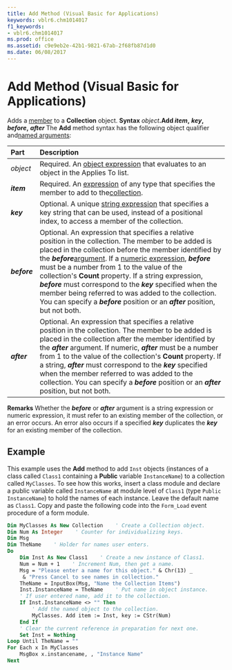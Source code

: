 ```yaml
---
title: Add Method (Visual Basic for Applications)
keywords: vblr6.chm1014017
f1_keywords:
- vblr6.chm1014017
ms.prod: office
ms.assetid: c9e9eb2e-42b1-9821-67ab-2f68fb87d1d0
ms.date: 06/08/2017
---
```



# Add Method (Visual Basic for Applications)



Adds a [member](vbe-glossary.md) to a **Collection** object.
 **Syntax**
 _object_**.Add  _item_,** **_key_,** **_before_,** **_after_**
The  **Add** method syntax has the following object qualifier and[named arguments](vbe-glossary.md):


|**Part**|**Description**|
|:-----|:-----|
| _object_|Required. An [object expression](vbe-glossary.md) that evaluates to an object in the Applies To list.|
|**_item_**|Required. An [expression](vbe-glossary.md) of any type that specifies the member to add to the[collection](vbe-glossary.md).|
|**_key_**|Optional. A unique [string expression](vbe-glossary.md) that specifies a key string that can be used, instead of a positional index, to access a member of the collection.|
|**_before_**|Optional. An expression that specifies a relative position in the collection. The member to be added is placed in the collection before the member identified by the  **_before_**[argument](vbe-glossary.md). If a [numeric expression](vbe-glossary.md),  **_before_** must be a number from 1 to the value of the collection's **Count** property. If a string expression, **_before_** must correspond to the **_key_** specified when the member being referred to was added to the collection. You can specify a **_before_** position or an **_after_** position, but not both.|
|**_after_**|Optional. An expression that specifies a relative position in the collection. The member to be added is placed in the collection after the member identified by the  **_after_** argument. If numeric, **_after_** must be a number from 1 to the value of the collection's **Count** property. If a string, **_after_** must correspond to the **_key_** specified when the member referred to was added to the collection. You can specify a **_before_** position or an **_after_** position, but not both.|
 **Remarks**
Whether the  **_before_** or **_after_** argument is a string expression or numeric expression, it must refer to an existing member of the collection, or an error occurs.
An error also occurs if a specified  **_key_** duplicates the **_key_** for an existing member of the collection.

## Example

This example uses the  **Add** method to add `Inst` objects (instances of a class called `Class1` containing a **Public** variable `InstanceName`) to a collection called  `MyClasses`. To see how this works, insert a class module and declare a public variable called  `InstanceName` at module level of `Class1` (type `Public InstanceName`) to hold the names of each instance. Leave the default name as  `Class1`. Copy and paste the following code into the  `Form_Load` event procedure of a form module.


```vb
Dim MyClasses As New Collection    ' Create a Collection object.
Dim Num As Integer    ' Counter for individualizing keys.
Dim Msg
Dim TheName    ' Holder for names user enters.
Do
    Dim Inst As New Class1    ' Create a new instance of Class1.
    Num = Num + 1    ' Increment Num, then get a name.
    Msg = "Please enter a name for this object." & Chr(13) _
     & "Press Cancel to see names in collection."
    TheName = InputBox(Msg, "Name the Collection Items")
    Inst.InstanceName = TheName    ' Put name in object instance.
    ' If user entered name, add it to the collection.
    If Inst.InstanceName <> "" Then
        ' Add the named object to the collection.
        MyClasses. Add item := Inst, key := CStr(Num)
    End If
    ' Clear the current reference in preparation for next one.
    Set Inst = Nothing
Loop Until TheName = ""
For Each x In MyClasses
    MsgBox x.instancename, , "Instance Name"
Next

```


